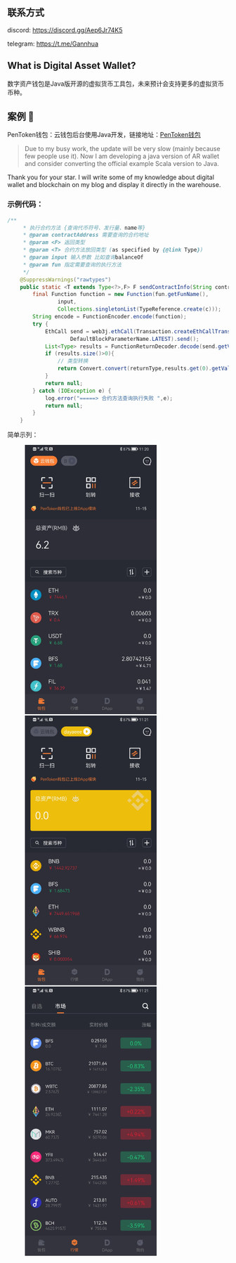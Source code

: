 ## 联系方式
discord: https://discord.gg/Aep6Jr74K5

telegram: https://t.me/Gannhua

## What is Digital Asset Wallet?

数字资产钱包是Java版开源的虚拟货币工具包，未来预计会支持更多的虚拟货币币种。

## 案例 :triangular_flag_on_post:
PenToken钱包：云钱包后台使用Java开发，链接地址：<a href="https://www.auroralab.io/">PenToken钱包</a>

> Due to my busy work, the update will be very slow (mainly because few people use it). Now I am developing a java version of AR wallet and consider converting the official example Scala version to Java.

Thank you for your star. I will write some of my knowledge about digital wallet and blockchain on my blog and display it directly in the warehouse.

### 示例代码：

```java
/**
     * 执行合约方法 {查询代币符号、发行量、name等}
     * @param contractAddress 需要查询的合约地址
     * @param <F> 返回类型
     * @param <T> 合约方法放回类型 (as specified by {@link Type})
     * @param input 输入参数 比如查询balanceOf
     * @param fun 指定需要查询的执行方法
     */
    @SuppressWarnings("rawtypes")
    public static <T extends Type<?>,F> F sendContractInfo(String contractAddress,List<TypeReference<?>> input, ContractFun fun, Class<F> returnType, Class<T> c){
        final Function function = new Function(fun.getFunName(),
                input,
                Collections.singletonList(TypeReference.create(c)));
        String encode = FunctionEncoder.encode(function);
        try {
            EthCall send = web3j.ethCall(Transaction.createEthCallTransaction("0x0000000000000000000000000000000000000000", contractAddress, encode),
                    DefaultBlockParameterName.LATEST).send();
            List<Type> results = FunctionReturnDecoder.decode(send.getValue(), function.getOutputParameters());
            if (results.size()>0){
                // 类型转换
                return Convert.convert(returnType,results.get(0).getValue().toString());
            }
            return null;
        } catch (IOException e) {
            log.error("=====> 合约方法查询执行失败 ",e);
            return null;
        }
    }
```
简单示列：

<figure class="third">
    <img src="./docs/1.jpg" width="300"/>
    <img src="./docs/2.jpg" width="300"/>
    <img src="./docs/3.jpg" width="300"/>
</figure>



